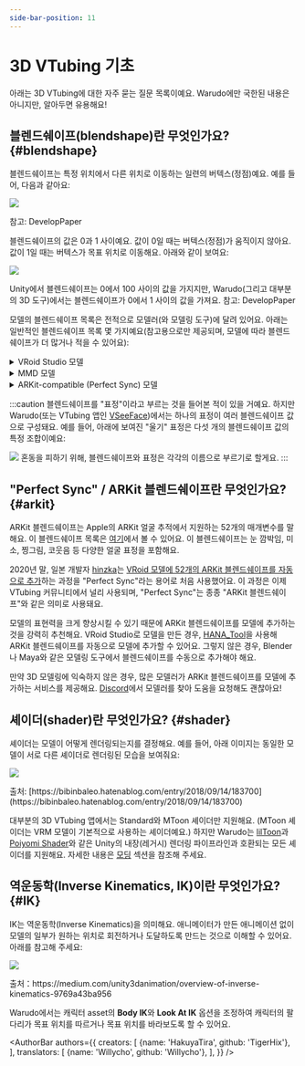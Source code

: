 ```yaml
---
side-bar-position: 11
---
```


# 3D VTubing 기초

아래는 3D VTubing에 대한 자주 묻는 질문 목록이예요. Warudo에만 국한된 내용은 아니지만, 알아두면 유용해요!

## 블렌드쉐이프(blendshape)란 무엇인가요? {#blendshape}

블렌드쉐이프는 특정 위치에서 다른 위치로 이동하는 일련의 버텍스(정점)예요. 예를 들어, 다음과 같아요:

![](/doc-img/zh-tutorials-18.gif)
<p class="img-desc">참고: DevelopPaper</p>

블렌드쉐이프의 값은 0과 1 사이예요. 값이 0일 때는 버텍스(정점)가 움직이지 않아요. 값이 1일 때는 버텍스가 목표 위치로 이동해요. 아래와 같이 보여요:

![](/doc-img/zh-tutorials-19.gif)
<p class="img-desc">Unity에서 블렌드쉐이프는 0에서 100 사이의 값을 가지지만, Warudo(그리고 대부분의 3D 도구)에서는 블렌드쉐이프가 0에서 1 사이의 값을 가져요. 참고: DevelopPaper</p>

모델의 블렌드쉐이프 목록은 전적으로 모델러(와 모델링 도구)에 달려 있어요. 아래는 일반적인 블렌드쉐이프 목록 몇 가지예요(참고용으로만 제공되며, 모델에 따라 블렌드쉐이프가 더 많거나 적을 수 있어요):

<details>

<summary>VRoid Studio 모델</summary>

* Fcl\_ALL\_Neutral
* Fcl\_ALL\_Angry
* Fcl\_ALL\_Fun
* Fcl\_ALL\_Joy
* Fcl\_ALL\_Sorrow
* Fcl\_ALL\_Surprised
* Fcl\_BRW\_Angry
* Fcl\_BRW\_Fun
* Fcl\_BRW\_Joy
* Fcl\_BRW\_Sorrow
* Fcl\_BRW\_Surprised
* Fcl\_EYE\_Natural
* Fcl\_EYE\_Angry
* Fcl\_EYE\_Close
* Fcl\_EYE\_Close\_R
* Fcl\_EYE\_Close\_L
* Fcl\_EYE\_Fun
* Fcl\_EYE\_Joy
* Fcl\_EYE\_Joy\_R
* Fcl\_EYE\_Joy\_L
* Fcl\_EYE\_Sorrow
* Fcl\_EYE\_Surprised
* Fcl\_EYE\_Spread
* Fcl\_EYE\_Iris\_Hide
* Fcl\_EYE\_Highlight\_Hide
* Fcl\_MTH\_Close
* Fcl\_MTH\_Up
* Fcl\_MTH\_Down
* Fcl\_MTH\_Angry
* Fcl\_MTH\_Small
* Fcl\_MTH\_Large
* Fcl\_MTH\_Neutral
* Fcl\_MTH\_Fun
* Fcl\_MTH\_Joy
* Fcl\_MTH\_Sorrow
* Fcl\_MTH\_Surprised
* Fcl\_MTH\_SkinFung
* Fcl\_MTH\_SkinFung\_R
* Fcl\_MTH\_SkinFung\_L
* Fcl\_MTH\_A
* Fcl\_MTH\_I
* Fcl\_MTH\_U
* Fcl\_MTH\_E
* Fcl\_MTH\_O
* Fcl\_HA\_Hide
* Fcl\_HA\_Fung1
* Fcl\_HA\_Fung1\_Low
* Fcl\_HA\_Fung1\_Up
* Fcl\_HA\_Fung2
* Fcl\_HA\_Fung2\_Low
* Fcl\_HA\_Fung2\_Up
* Fcl\_HA\_Fung3
* Fcl\_HA\_Fung3\_Up
* Fcl\_HA\_Fung3\_Low
* Fcl\_HA\_Short
* Fcl\_HA\_Short\_Up
* Fcl\_HA\_Short\_Low

</details>

<details>

<summary>MMD 모델</summary>

* 真面目
* 困る
* にこり
* 怒り
* 上
* 下
* まばたき
* 笑い
* ウィンク
* ウィンク２
* ウィンク右
* ｳｨﾝｸ２右
* はぅ
* なごみ
* びっくり
* じと目
* なぬ！
* 瞳小
* 瞳縦
* 瞳縦潰れ
* びっくり
* への字
* 恐ろしい子！
* カメラ目
* はちゅ目
* 星目
* はぁと
* 涙
* 猫目
* 瞳全消し
* あ
* い
* う
* お
* ▲
* ∧
* ω
* ω□
* はんっ！
* ぺろっ
* えー
* にやり
* ぎゃーす
* がーん
* ギギギ,
* あ２
* ああ
* いい
* おお
* 青ざめ
* д
* 八重歯左
* 八重歯右
* ワ
* 口角上げ
* 口角下げ
* 口横広げ
* 口横狭め
* 頬染め
* 照れ
* 赤面

</details>

<details>

<summary>ARKit-compatible (Perfect Sync) 모델</summary>

* eyeBlinkLeft
* eyeLookDownLeft
* eyeLookInLeft
* eyeLookOutLeft
* eyeLookUpLeft
* eyeSquintLeft
* eyeWideLeft
* eyeBlinkRight
* eyeLookDownRight
* eyeLookInRight
* eyeLookOutRight
* eyeLookUpRight
* eyeSquintRight
* eyeWideRight
* jawForward
* jawLeft
* jawRight
* jawOpen
* mouthClose
* mouthFunnel
* mouthPucker
* mouthLeft
* mouthRight
* mouthSmileLeft
* mouthSmileRight
* mouthFrownLeft
* mouthFrownRight
* mouthDimpleLeft
* mouthDimpleRight
* mouthStretchLeft
* mouthStretchRight
* mouthRollLower
* mouthRollUpper
* mouthShrugLower
* mouthShrugUpper
* mouthPressLeft
* mouthPressRight
* mouthLowerDownLeft
* mouthLowerDownRight
* mouthUpperUpLeft
* mouthUpperUpRight
* browDownLeft
* browDownRight
* browInnerUp
* browOuterUpLeft
* browOuterUpRight
* cheekPuff
* cheekSquintLeft
* cheekSquintRight
* noseSneerLeft
* noseSneerRight
* tongueOut

</details>

:::caution
블렌드쉐이프를 "표정"이라고 부르는 것을 들어본 적이 있을 거예요. 하지만 Warudo(또는 VTubing 앱인 [VSeeFace](https://vseeface.icu))에서는 하나의 표정이 여러 블렌드쉐이프 값으로 구성돼요. 예를 들어, 아래에 보여진 "울기" 표정은 다섯 개의 블렌드쉐이프 값의 특정 조합이예요:

![](/doc-img/zh-tutorials-20.webp)
혼동을 피하기 위해, 블렌드쉐이프와 표정은 각각의 이름으로 부르기로 할게요.
:::

## "Perfect Sync" / ARKit 블렌드쉐이프란 무엇인가요? {#arkit}

ARKit 블렌드쉐이프는 Apple의 ARKit 얼굴 추적에서 지원하는 52개의 매개변수를 말해요. 이 블렌드쉐이프 목록은 [여기](https://arkit-face-blendshapes.com/)에서 볼 수 있어요. 이 블렌드쉐이프는 눈 깜박임, 미소, 찡그림, 코웃음 등 다양한 얼굴 표정을 포함해요.

2020년 말, 일본 개발자 [hinzka](https://hinzka.hatenablog.com/entry/2020/10/12/014540)는 [VRoid 모델에 52개의 ARKit 블렌드쉐이프를 자동으로 추가](https://hinzka.hatenablog.com/entry/2020/10/12/014540)하는 과정을 "Perfect Sync"라는 용어로 처음 사용했어요. 이 과정은 이제 VTubing 커뮤니티에서 널리 사용되며, "Perfect Sync"는 종종 "ARKit 블렌드쉐이프"와 같은 의미로 사용돼요.

모델의 표현력을 크게 향상시킬 수 있기 때문에 ARKit 블렌드쉐이프를 모델에 추가하는 것을 강력히 추천해요. VRoid Studio로 모델을 만든 경우, [HANA_Tool](https://booth.pm/en/items/2604269)을 사용해 ARKit 블렌드쉐이프를 자동으로 모델에 추가할 수 있어요. 그렇지 않은 경우, Blender나 Maya와 같은 모델링 도구에서 블렌드쉐이프를 수동으로 추가해야 해요.

만약 3D 모델링에 익숙하지 않은 경우, 많은 모델러가 ARKit 블렌드쉐이프를 모델에 추가하는 서비스를 제공해요. [Discord](https://discord.gg/warudo)에서 모델러를 찾아 도움을 요청해도 괜찮아요!

## 셰이더(shader)란 무엇인가요? {#shader}

셰이더는 모델이 어떻게 렌더링되는지를 결정해요. 예를 들어, 아래 이미지는 동일한 모델이 서로 다른 셰이더로 렌더링된 모습을 보여줘요:

![](/doc-img/en-primer-1.png)
<p class="img-desc">출처: [https://bibinbaleo.hatenablog.com/entry/2018/09/14/183700](https://bibinbaleo.hatenablog.com/entry/2018/09/14/183700)</p>

대부분의 3D VTubing 앱에서는 Standard와 MToon 셰이더만 지원해요. (MToon 셰이더는 VRM 모델이 기본적으로 사용하는 셰이더예요.) 하지만 Warudo는 [lilToon](https://lilxyzw.github.io/lilToon/#/)과 [Poiyomi Shader](https://www.poiyomi.com/)와 같은 Unity의 내장(레거시) 렌더링 파이프라인과 호환되는 모든 셰이더를 지원해요. 자세한 내용은 [모딩](../modding/mod-sdk) 섹션을 참조해 주세요.

## 역운동학(Inverse Kinematics, IK)이란 무엇인가요? {#IK}

IK는 역운동학(Inverse Kinematics)을 의미해요. 애니메이터가 만든 애니메이션 없이 모델의 일부가 원하는 위치로 회전하거나 도달하도록 만드는 것으로 이해할 수 있어요. 아래를 참고해 주세요:

![](/doc-img/zh-assets-character.gif)
<p class="img-desc">출처：https://medium.com/unity3danimation/overview-of-inverse-kinematics-9769a43ba956</p>

Warudo에서는 캐릭터 asset의 **Body IK**와 **Look At IK** 옵션을 조정하여 캐릭터의 팔다리가 목표 위치를 따르거나 목표 위치를 바라보도록 할 수 있어요.

<AuthorBar authors={{
  creators: [
    {name: 'HakuyaTira', github: 'TigerHix'},
  ],
  translators: [
    {name: 'Willycho', github: 'Willycho'},
  ],
}} />


